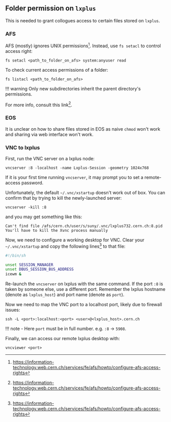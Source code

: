 ## Folder permission on `lxplus`
This is needed to grant collogues access to certain files stored on `lxplus`.

### AFS
AFS (mostly) ignores UNIX permissions[^1]. Instead, use `fs setacl` to control
access right:
```
fs setacl <path_to_folder_on_afs> system:anyuser read
```

To check current access permissions of a folder:
```
fs listacl <path_to_folder_on_afs>
```

!!! warning
    Only new subdirectories inherit the parent directory's permissions.

For more info, consult this link[^1].


[^1]: https://information-technology.web.cern.ch/services/fe/afs/howto/configure-afs-access-rights


### EOS
It is unclear on how to share files stored in EOS as naive `chmod` won't work
and sharing via web interface won't work.


### VNC to lxplus
First, run the VNC server on a lxplus node:
```
vncserver :8 -localhost -name Lxplus-Session -geometry 1024x768
```

If it is your first time running `vncserver`, it may prompt you to set a
remote-access password.

Unfortunately, the default `~/.vnc/xstartup` doesn't work out of box. You can
confirm that by trying to kill the newly-launched server:
```
vncserver -kill :8
```
and you may get something like this:
```
Can't find file /afs/cern.ch/user/s/suny/.vnc/lxplus732.cern.ch:8.pid
You'll have to kill the Xvnc process manually
```

Now, we need to configure a working desktop for VNC. Clear your `~/.vnc/xstartup`
and copy the following lines[^1] to that file:

```bash
#!/bin/sh

unset SESSION_MANAGER
unset DBUS_SESSION_BUS_ADDRESS
icewm &
```

[^1]: Courtesy of Will

Re-launch the `vncserver` on lxplus with the same command. If the port `:8`
is taken by someone else, use a different port. Remember the lxplus hostname
(denote as `lxplus_host`) and port name (denote as `port`).

Now we need to map the VNC port to a localhost port, likely due to firewall
issues:
```
ssh -L <port>:localhost:<port> <user>@<lxplus_host>.cern.ch
```

!!! note
    - Here `port` must be in full number. e.g. `:8` -> `5908`.

Finally, we can access our remote lxplus desktop with:
```
vncviewer <port>
```
